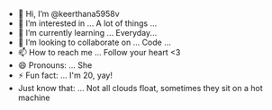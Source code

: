 - 👋 Hi, I’m @keerthana5958v      
- 👀 I’m interested in ... A lot of things ...      
- 🌱 I’m currently learning ... Everyday...      
- 💞️ I’m looking to collaborate on ... Code ...           
- 📫 How to reach me ... Follow your heart <3            
- 😄 Pronouns: ... She   
- ⚡ Fun fact: ... I'm 20, yay!          
- Just know that: ... Not all clouds float, sometimes they sit on a hot machine    
  
<!--- 
keerthana5958v/keerthana5958v is a ✨ special ✨ repository because its `README.md` (this file) appears on your GitHub profile.
You can click the Preview link to take a look at your changes.
--->
